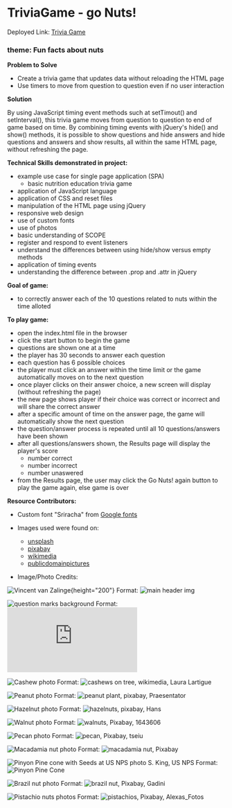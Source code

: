 # TriviaGame -  go Nuts!
Deployed Link: [Trivia Game](https://vwhope.github.io/TriviaGame/)
### theme: Fun facts about nuts

**Problem to Solve**
* Create a trivia game that updates data without reloading the HTML page
* Use timers to move from question to question even if no user interaction

**Solution**

By using JavaScript timing event methods such at setTimout() and setInterval(),
this trivia game moves from question to question to end of game based on time. By combining timing events with jQuery's hide() and show() methods, it is possible to show questions and hide answers and hide questions and answers and show results, all within the same HTML page, without refreshing the page.


**Technical Skills demonstrated in project:**
* example use case for single page application (SPA) 
    * basic nutrition education trivia game 
* application of JavaScript language
* application of CSS and reset files
* manipulation of the HTML page using jQuery
* responsive web design
* use of custom fonts
* use of photos
* basic understanding of SCOPE 
* register and respond to event listeners
* understand the differences between using hide/show versus empty methods
* application of timing events
* understanding the difference between .prop and .attr in jQuery

    
**Goal of game:**
* to correctly answer each of the 10 questions related to nuts within the time alloted

**To play game:**
* open the index.html file in the browser
* click the start button to begin the game
* questions are shown one at a time
* the player has 30 seconds to answer each question
* each question has 6 possible choices
* the player must click an answer within the time limit or the game automatically moves on to the next question
* once player clicks on their answer choice, a new screen will display (without refreshing the page)
* the new page shows player if their choice was correct or incorrect and will share the correct answer
* after a specific amount of time on the answer page, the game will automatically show the next question
* the question/answer process is repeated until all 10 questions/answers have been shown
* after all questions/answers shown, the Results page will display the player's score
    * number correct
    * number incorrect
    * number unaswered
* from the Results page, the user may click the Go Nuts! again button to play the game again, else game is over

**Resource Contributors:**
* Custom font "Sriracha" from [Google fonts](https://fonts.google.com/)
* Images used were found on:
  * [unsplash](https://unsplash.com/)
  * [pixabay](https://pixabay.com)
  * [wikimedia](https://commons.wikimedia.org)
  * [publicdomainpictures](https://www.publicdomainpictures.net)

* Image/Photo Credits:

![Vincent van Zalinge](/assets/images/vincent-van-zalinge-438227-unsplash_edt.jpg){height="200"}
Format: ![main header img](https://unsplash.com/photos/rYZHmeH4dvQ?utm_source=unsplash&utm_medium=referral&utm_content=creditCopyText)


![question marks background](/assets/images/question-marks-background.jpg)
Format: ![background img](https://www.publicdomainpictures.net/en/view-image.php?image=83967&picture=question-marks-background)

 ![Cashew photo](/assets/images/cashew_edt.jpg)
 Format: ![cashews on tree, wikimedia, Laura Lartigue](https://commons.wikimedia.org/wiki/File:Gui1_cashewfruit2.jpg)

 ![Peanut photo](/assets/images/peanut2_edt.jpg)
 Format: ![peanut plant, pixabay, Praesentator](https://pixabay.com/en/peanuts-nicaragua-field-2259271/)


 ![Hazelnut photo](/assets/images/hazelnuts2_edt.jpg)
 Format: ![hazelnuts, pixabay, Hans](https://pixabay.com/en/hazelnuts-brown-nuts-nut-73940/)


 ![Walnut photo](/assets/images/walnut_edt.jpg)
 Format: ![walnuts, Pixabay, 1643606](https://pixabay.com/en/walnuts-nuts-brown-close-up-2312506/)


 ![Pecan photo](/assets/images/pecan_edt.jpg)
 Format: ![pecan, Pixabay, tseiu](https://pixabay.com/en/pecans-nut-seeds-cracked-open-1214713/)


 ![Macadamia nut photo](/assets/images/macadamia_edt.jpg)
 Format: ![macadamia nut, Pixabay](https://pixabay.com/en/macadamiaNut-317816/)

 ![Pinyon Pine cone with Seeds at US NPS photo S. King, US NPS](/assets/images/pinyonPineCone_edt.jpg)
Format: ![Pinyon Pine Cone](https://commons.wikimedia.org/wiki/File:Pinus_edulis_cone_NPS.jpg)

 ![Brazil nut photo](/assets/images/brazilnut_edt.jpg)
 Format: ![brazil nut, Pixabay, Gadini](https://pixabay.com/en/brazil-nut-brazil-nuts-acre-638972/)


 ![Pistachio nuts photos](/assets/images/pistachiosWide_edt.jpg) 
 Format: ![pistachios, Pixabay, Alexas_Fotos](https://pixabay.com/en/pistachios-eat-delicious-snack-3223504/)   



